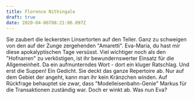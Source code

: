 ```yaml
---
title: Florence Nithingale
draft: true
date: 2020-04-06T08:21:06.097Z
---
```

Sie zaubert die leckersten Linsertorten auf den Teller. Ganz zu schweigen von den auf der Zunge zergehenden "Amaretti". Eva-Maria, du hast mir diese apokalyptischen Tage versüsst. Viel wichtiger noch als den "Hofnarren" zu verköstigen, ist ihr bewundernswerter Einsatz für die Allgemeinheit. Da ein aufmunterndes Wort - dort ein kluger Ratschlag. Und erst die Suppen! Ein Gedicht. Sie deckt das ganze Repertoire ab. Nur auf dem Gebiet der angeht, kann man ihr kein Kränzchen winden. Auf Rückfrage behauptet sie zwar, dass "Modelleisenbahn-Genie" Markus für die Transaktionen zuständig war. Doch er winkt ab. Was nun Eva?